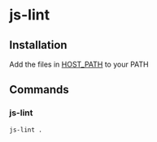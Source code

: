# js-lint

## Installation

Add the files in [HOST_PATH](HOST_PATH) to your PATH

## Commands

### js-lint

```shell
js-lint .
```
